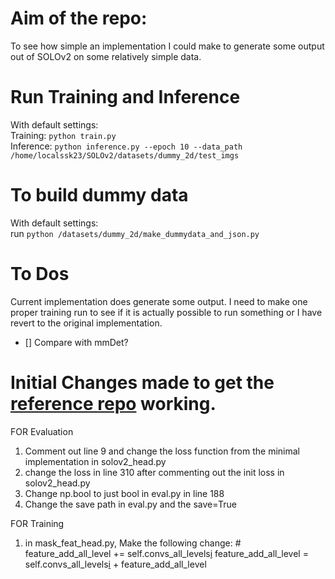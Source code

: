 # Aim of the repo:
To see how simple an implementation I could make to generate some output out of SOLOv2 on some relatively simple data.

# Run Training and Inference
With default settings: \
Training: `python train.py` \
Inference: `python inference.py --epoch 10 --data_path /home/localssk23/SOLOv2/datasets/dummy_2d/test_imgs`

# To build dummy data
With default settings: \
run `python /datasets/dummy_2d/make_dummydata_and_json.py`

# To Dos
Current implementation does generate some output. I need to make one proper training run to see if it is actually possible to run something or I have revert to the original implementation.

- [] Compare with mmDet?


# Initial Changes made to get the [reference repo](https://github.com/OpenFirework/pytorch_solov2) working.
FOR Evaluation
1. Comment out line 9 and change the loss function from the minimal implementation in solov2_head.py
2. change the loss in line 310 after commenting out the init loss in solov2_head.py
3. Change np.bool to just bool in eval.py in line 188
4. Change the save path in eval.py and the save=True

FOR Training
1. in mask_feat_head.py, Make the following change:
            # feature_add_all_level += self.convs_all_levels[i](input_p)
            feature_add_all_level = self.convs_all_levels[i](input_p) + feature_add_all_level